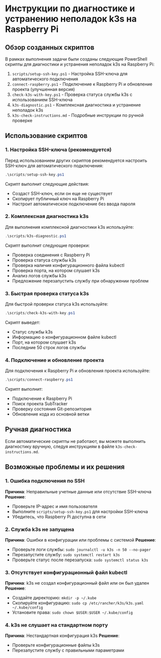 # Инструкции по диагностике и устранению неполадок k3s на Raspberry Pi

## Обзор созданных скриптов

В рамках выполнения задачи были созданы следующие PowerShell скрипты для диагностики и устранения неполадок k3s на Raspberry Pi:

1. `scripts/setup-ssh-key.ps1` - Настройка SSH-ключа для автоматического подключения
2. `connect-raspberry.ps1` - Подключение к Raspberry Pi и обновление проекта (улучшенная версия)
3. `check-k3s-with-key.ps1` - Проверка статуса службы k3s с использованием SSH-ключа
4. `k3s-diagnostic.ps1` - Комплексная диагностика и устранение неполадок k3s
5. `k3s-check-instructions.md` - Подробные инструкции по ручной проверке

## Использование скриптов

### 1. Настройка SSH-ключа (рекомендуется)

Перед использованием других скриптов рекомендуется настроить SSH-ключ для автоматического подключения:

```powershell
.\scripts/setup-ssh-key.ps1
```

Скрипт выполнит следующие действия:
- Создаст SSH-ключ, если он еще не существует
- Скопирует публичный ключ на Raspberry Pi
- Настроит автоматическое подключение без ввода пароля

### 2. Комплексная диагностика k3s

Для выполнения комплексной диагностики k3s используйте:

```powershell
.\scripts/k3s-diagnostic.ps1
```

Скрипт выполнит следующие проверки:
- Проверка соединения с Raspberry Pi
- Проверка статуса службы k3s
- Проверка наличия конфигурационного файла kubectl
- Проверка порта, на котором слушает k3s
- Анализ логов службы k3s
- Предложение перезапустить службу при обнаружении проблем

### 3. Быстрая проверка статуса k3s

Для быстрой проверки статуса k3s используйте:

```powershell
.\scripts/check-k3s-with-key.ps1
```

Скрипт выведет:
- Статус службы k3s
- Информацию о конфигурационном файле kubectl
- Порт, на котором слушает k3s
- Последние 50 строк логов службы

### 4. Подключение и обновление проекта

Для подключения к Raspberry Pi и обновления проекта используйте:

```powershell
.\scripts/connect-raspberry.ps1
```

Скрипт выполнит:
- Подключение к Raspberry Pi
- Поиск проекта SubTracker
- Проверку состояния Git-репозитория
- Обновление кода из основной ветки

## Ручная диагностика

Если автоматические скрипты не работают, вы можете выполнить диагностику вручную, следуя инструкциям в файле `k3s-check-instructions.md`.

## Возможные проблемы и их решения

### 1. Ошибка подключения по SSH

**Причина**: Неправильные учетные данные или отсутствие SSH-ключа
**Решение**: 
- Проверьте IP-адрес и имя пользователя
- Выполните `scripts/setup-ssh-key.ps1` для настройки SSH-ключа
- Убедитесь, что Raspberry Pi доступна в сети

### 2. Служба k3s не запущена

**Причина**: Ошибки в конфигурации или проблемы с системой
**Решение**:
- Проверьте логи службы: `sudo journalctl -u k3s -n 50 --no-pager`
- Перезапустите службу: `sudo systemctl restart k3s`
- Проверьте статус после перезапуска: `sudo systemctl status k3s`

### 3. Отсутствует конфигурационный файл kubectl

**Причина**: k3s не создал конфигурационный файл или он был удален
**Решение**:
- Создайте директорию: `mkdir -p ~/.kube`
- Скопируйте конфигурацию: `sudo cp /etc/rancher/k3s/k3s.yaml ~/.kube/config`
- Установите права: `sudo chown $USER:$USER ~/.kube/config`

### 4. k3s не слушает на стандартном порту

**Причина**: Нестандартная конфигурация k3s
**Решение**:
- Проверьте конфигурационные файлы k3s
- Перезапустите службу с правильными параметрами